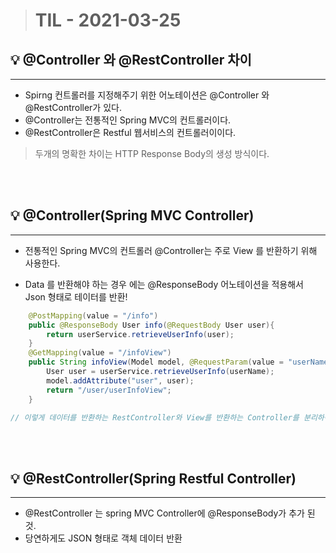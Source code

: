 > # TIL - 2021-03-25

## 💡 @Controller 와 @RestController 차이

<hr/>

- Spirng 컨트롤러를 지정해주기 위한 어노테이션은 @Controller 와 @RestController가 있다.
- @Controller는 전통적인 Spring MVC의 컨트롤러이다.
- @RestController은 Restful 웹서비스의 컨트롤러이이다.

> 두개의 명확한 차이는 HTTP Response Body의 생성 방식이다.

<br/>
<br/>

## 💡 @Controller(Spring MVC Controller)

<hr/>

- 전통적인 Spring MVC의 컨트롤러 @Controller는 주로 View 를 반환하기 위해 사용한다.

- Data 를 반환해야 하는 경우 에는 @ResponseBody 어노테이션을 적용해서 Json 형태로 테이터를 반환!

```java
    @PostMapping(value = "/info")
    public @ResponseBody User info(@RequestBody User user){
        return userService.retrieveUserInfo(user);
    }
    @GetMapping(value = "/infoView")
    public String infoView(Model model, @RequestParam(value = "userName", required = true) String userName){
        User user = userService.retrieveUserInfo(userName);
        model.addAttribute("user", user);
        return "/user/userInfoView";
    }

// 이렇게 데이터를 반환하는 RestController와 View를 반환하는 Controller를 분리하여 작성하는 것이 좋음.
```

<br/>
<br/>

## 💡 @RestController(Spring Restful Controller)

<hr/>

- @RestController 는 spring MVC Controller에 @ResponseBody가 추가 된것.
- 당연하게도 JSON 형태로 객체 데이터 반환
